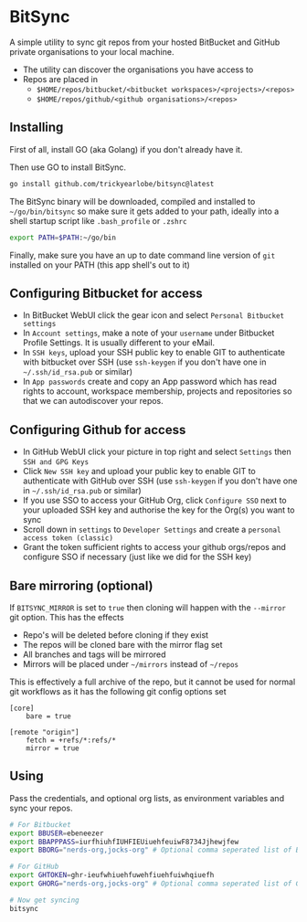 # BitSync

A simple utility to sync git repos from your hosted BitBucket and GitHub private organisations to your local machine.

* The utility can discover the organisations you have access to
* Repos are placed in
  * `$HOME/repos/bitbucket/<bitbucket workspaces>/<projects>/<repos>`
  * `$HOME/repos/github/<github organisations>/<repos>`

## Installing
First of all, install GO (aka Golang) if you don't already have it.

Then use GO to install BitSync.

```bash
go install github.com/trickyearlobe/bitsync@latest
```

The BitSync binary will be downloaded, compiled and installed to `~/go/bin/bitsync` so make sure it gets added to your path, ideally into a shell startup script like `.bash_profile` or `.zshrc`

```bash
export PATH=$PATH:~/go/bin
```

Finally, make sure you have an up to date command line version of `git` installed on your PATH (this app shell's out to it)

## Configuring Bitbucket for access

* In BitBucket WebUI click the gear icon and select `Personal Bitbucket settings`
* In `Account settings`, make a note of your `username` under Bitbucket Profile Settings. It is usually different to your eMail.
* In `SSH keys`, upload your SSH public key to enable GIT to authenticate with bitbucket over SSH (use `ssh-keygen` if you don't have one in `~/.ssh/id_rsa.pub` or similar)
* In `App passwords` create and copy an App password which has read rights to account, workspace membership, projects and repositories so that we can autodiscover your repos.

## Configuring Github for access

* In GitHub WebUI click your picture in top right and select `Settings` then `SSH and GPG Keys`
* Click `New SSH key` and upload your public key to enable GIT to authenticate with GitHub over SSH (use `ssh-keygen` if you don't have one in `~/.ssh/id_rsa.pub` or similar)
* If you use SSO to access your GitHub Org, click `Configure SSO` next to your uploaded SSH key and authorise the key for the Org(s) you want to sync
* Scroll down in `settings` to `Developer Settings` and create a `personal access token (classic)`
* Grant the token sufficient rights to access your github orgs/repos and configure SSO if necessary (just like we did for the SSH key)

## Bare mirroring (optional)

If `BITSYNC_MIRROR` is set to `true` then cloning will happen with the `--mirror` git option. This has the effects

* Repo's will be deleted before cloning if they exist
* The repos will be cloned bare with the mirror flag set
* All branches and tags will be mirrored
* Mirrors will be placed under `~/mirrors` instead of `~/repos`

This is effectively a full archive of the repo, but it cannot be used for normal git workflows as it has the following git config options set

```aiignore
[core]
	bare = true

[remote "origin"]
	fetch = +refs/*:refs/*
	mirror = true
```

## Using

Pass the credentials, and optional org lists, as environment variables and sync your repos.

```bash
# For Bitbucket
export BBUSER=ebeneezer
export BBAPPPASS=iurfhiuhfIUHFIEUiuehfeuiwF8734Jjhewjfew
export BBORG="nerds-org,jocks-org" # Optional comma seperated list of BB Orgs with no spaces

# For GitHub
export GHTOKEN=ghr-ieufwhiuehfuwehfiuehfuiwhqiuefh
export GHORG="nerds-org,jocks-org" # Optional comma seperated list of GH Orgs with no spaces

# Now get syncing
bitsync
```
